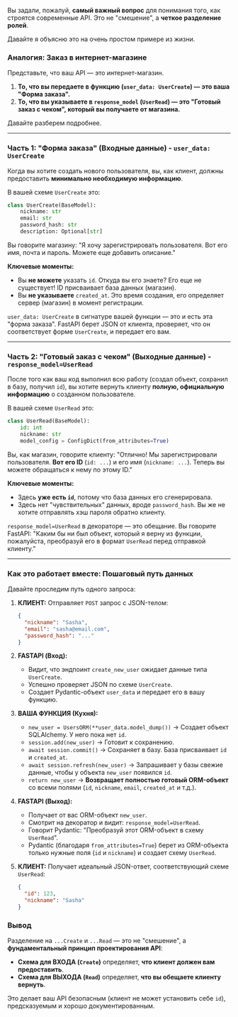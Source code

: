 Вы задали, пожалуй, **самый важный вопрос** для понимания того, как строятся современные API. Это не "смешение", а **четкое разделение ролей**.

Давайте я объясню это на очень простом примере из жизни.

### Аналогия: Заказ в интернет-магазине

Представьте, что ваш API — это интернет-магазин.

1.  **То, что вы передаете в функцию (`user_data: UserCreate`) — это ваша "Форма заказа".**
2.  **То, что вы указываете в `response_model` (`UserRead`) — это "Готовый заказ с чеком", который вы получаете от магазина.**

Давайте разберем подробнее.

---

### Часть 1: "Форма заказа" (Входные данные) - `user_data: UserCreate`

Когда вы хотите создать нового пользователя, вы, как клиент, должны предоставить **минимально необходимую информацию**.

В вашей схеме `UserCreate` это:
```python
class UserCreate(BaseModel):
    nickname: str
    email: str
    password_hash: str
    description: Optional[str]
```
Вы говорите магазину: "Я хочу зарегистрировать пользователя. Вот его имя, почта и пароль. Можете еще добавить описание."

**Ключевые моменты:**
*   Вы **не можете** указать `id`. Откуда вы его знаете? Его еще не существует! ID присваивает база данных (магазин).
*   Вы **не указываете** `created_at`. Это время создания, его определяет сервер (магазин) в момент регистрации.

`user_data: UserCreate` в сигнатуре вашей функции — это и есть эта "форма заказа". FastAPI берет JSON от клиента, проверяет, что он соответствует форме `UserCreate`, и передает его вам.

---

### Часть 2: "Готовый заказ с чеком" (Выходные данные) - `response_model=UserRead`

После того как ваш код выполнил всю работу (создал объект, сохранил в базу, получил `id`), вы хотите вернуть клиенту **полную, официальную информацию** о созданном пользователе.

В вашей схеме `UserRead` это:
```python
class UserRead(BaseModel):
    id: int
    nickname: str
    model_config = ConfigDict(from_attributes=True)
```
Вы, как магазин, говорите клиенту: "Отлично! Мы зарегистрировали пользователя. **Вот его ID** (`id: ...`) и его имя (`nickname: ...`). Теперь вы можете обращаться к нему по этому ID."

**Ключевые моменты:**
*   Здесь **уже есть `id`**, потому что база данных его сгенерировала.
*   Здесь нет "чувствительных" данных, вроде `password_hash`. Вы же не хотите отправлять хэш пароля обратно клиенту.

`response_model=UserRead` в декораторе — это обещание. Вы говорите FastAPI: "Каким бы ни был объект, который я верну из функции, пожалуйста, преобразуй его в формат `UserRead` перед отправкой клиенту."

---

### Как это работает вместе: Пошаговый путь данных

Давайте проследим путь одного запроса:

1.  **КЛИЕНТ:** Отправляет `POST` запрос с JSON-телом:
    ```json
    {
      "nickname": "Sasha",
      "email": "sasha@email.com",
      "password_hash": "..."
    }
    ```

2.  **FASTAPI (Вход):**
    *   Видит, что эндпоинт `create_new_user` ожидает данные типа `UserCreate`.
    *   Успешно проверяет JSON по схеме `UserCreate`.
    *   Создает Pydantic-объект `user_data` и передает его в вашу функцию.

3.  **ВАША ФУНКЦИЯ (Кухня):**
    *   `new_user = UsersORM(**user_data.model_dump())` -> Создает объект SQLAlchemy. У него пока нет `id`.
    *   `session.add(new_user)` -> Готовит к сохранению.
    *   `await session.commit()` -> Сохраняет в базу. База присваивает `id` и `created_at`.
    *   `await session.refresh(new_user)` -> Запрашивает у базы свежие данные, чтобы у объекта `new_user` появился `id`.
    *   `return new_user` -> **Возвращает полностью готовый ORM-объект** со всеми полями (`id`, `nickname`, `email`, `created_at` и т.д.).

4.  **FASTAPI (Выход):**
    *   Получает от вас ORM-объект `new_user`.
    *   Смотрит на декоратор и видит: `response_model=UserRead`.
    *   Говорит Pydantic: "Преобразуй этот ORM-объект в схему `UserRead`".
    *   Pydantic (благодаря `from_attributes=True`) берет из ORM-объекта только нужные поля (`id` и `nickname`) и создает схему `UserRead`.

5.  **КЛИЕНТ:** Получает идеальный JSON-ответ, соответствующий схеме `UserRead`:
    ```json
    {
      "id": 123,
      "nickname": "Sasha"
    }
    ```

### Вывод

Разделение на `...Create` и `...Read` — это не "смешение", а **фундаментальный принцип проектирования API**:

*   **Схема для ВХОДА (`Create`)** определяет, **что клиент должен вам предоставить**.
*   **Схема для ВЫХОДА (`Read`)** определяет, **что вы обещаете клиенту вернуть**.

Это делает ваш API безопасным (клиент не может установить себе `id`), предсказуемым и хорошо документированным.